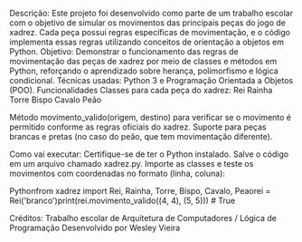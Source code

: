 Descrição: Este projeto foi desenvolvido como parte de um trabalho escolar com o objetivo de simular os movimentos das principais peças do jogo de xadrez. Cada peça possui regras específicas de movimentação, e o código implementa essas regras utilizando conceitos de orientação a objetos em Python.
Objetivo: Demonstrar o funcionamento das regras de movimentação das peças de xadrez por meio de classes e métodos em Python, reforçando o aprendizado sobre herança, polimorfismo e lógica condicional.
Técnicas usadas: Python 3 e Programação Orientada a Objetos (POO).
Funcionalidades
Classes para cada peça do xadrez:
Rei
Rainha
Torre
Bispo
Cavalo
Peão

Método movimento_valido(origem, destino) para verificar se o movimento é permitido conforme as regras oficiais do xadrez.
Suporte para peças brancas e pretas (no caso do peão, que tem movimentação diferente).

Como vai executar: Certifique-se de ter o Python instalado.
Salve o código em um arquivo chamado xadrez.py.
Importe as classes e teste os movimentos com coordenadas no formato (linha, coluna):

Pythonfrom xadrez import Rei, Rainha, Torre, Bispo, Cavalo, Peaorei = Rei('branco')print(rei.movimento_valido((4, 4), (5, 5)))  # True

Créditos: Trabalho escolar de Arquitetura de Computadores / Lógica de Programação
Desenvolvido por Wesley Vieira

